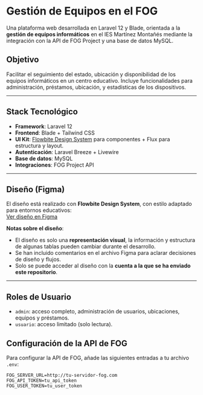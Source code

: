 # Gestión de Equipos en el FOG

Una plataforma web desarrollada en Laravel 12 y Blade, orientada a la **gestión de equipos informáticos** en el IES Martínez Montañés mediante la integración con la API de FOG Project y una base de datos MySQL.

## Objetivo

Facilitar el seguimiento del estado, ubicación y disponibilidad de los equipos informáticos en un centro educativo. Incluye funcionalidades para administración, préstamos, ubicación, y estadísticas de los dispositivos.

---

## Stack Tecnológico

- **Framework**: Laravel 12
- **Frontend**: Blade + Tailwind CSS
- **UI Kit**: [Flowbite Design System](https://flowbite.com/figma/) para componentes + Flux para estructura y layout.
- **Autenticación**: Laravel Breeze + Livewire
- **Base de datos**: MySQL
- **Integraciones**: FOG Project API

---

## Diseño (Figma)

El diseño está realizado con **Flowbite Design System**, con estilo adaptado para entornos educativos:  
[Ver diseño en Figma](https://www.figma.com/design/fuh7QpJ1Vj1HFaXcG0GgsU/FCT-Proyecto---Pablo-Ram%C3%ADrez-Oria?node-id=1103-1766&t=FrrVM63McBlIXTqs-1)

**Notas sobre el diseño**:
- El diseño es solo una **representación visual**, la información y estructura de algunas tablas pueden cambiar durante el desarrollo.
- Se han incluido comentarios en el archivo Figma para aclarar decisiones de diseño y flujos.
- Solo se puede acceder al diseño con la **cuenta a la que se ha enviado este repositorio**.

---

## Roles de Usuario

- `admin`: acceso completo, administración de usuarios, ubicaciones, equipos y préstamos.
- `usuario`: acceso limitado (solo lectura).

## Configuración de la API de FOG

Para configurar la API de FOG, añade las siguientes entradas a tu archivo `.env`:

```env
FOG_SERVER_URL=http://tu-servidor-fog.com
FOG_API_TOKEN=tu_api_token
FOG_USER_TOKEN=tu_user_token
